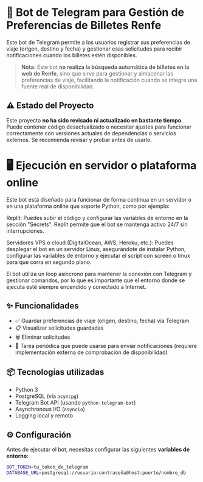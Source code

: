 # 🚆 Bot de Telegram para Gestión de Preferencias de Billetes Renfe

Este bot de Telegram permite a los usuarios registrar sus preferencias de viaje (origen, destino y fecha) y gestionar esas 
solicitudes para recibir notificaciones cuando los billetes estén disponibles.  

> **Nota:** Este bot **no realiza la búsqueda automática de billetes en la web de Renfe**, sino que sirve para gestionar y
            almacenar las preferencias de viaje, facilitando la notificación cuando se integre una fuente real de disponibilidad.

## ⚠️ Estado del Proyecto

Este proyecto **no ha sido revisado ni actualizado en bastante tiempo**.  
Puede contener código desactualizado o necesitar ajustes para funcionar correctamente con versiones actuales de dependencias o 
servicios externos.  Se recomienda revisar y probar antes de usarlo.

# 🖥️ Ejecución en servidor o plataforma online
Este bot está diseñado para funcionar de forma continua en un servidor o en una plataforma online que soporte Python, como por 
ejemplo:

Replit: Puedes subir el código y configurar las variables de entorno en la sección "Secrets". Replit permite que el bot se mantenga 
activo 24/7 sin interrupciones.

Servidores VPS o cloud (DigitalOcean, AWS, Heroku, etc.): Puedes desplegar el bot en un servidor Linux, asegurándote de instalar 
Python, configurar las variables de entorno y ejecutar el script con screen o tmux para que corra en segundo plano.

El bot utiliza un loop asíncrono para mantener la conexión con Telegram y gestionar comandos, por lo que es importante que el entorno donde se ejecuta esté siempre encendido y conectado a Internet.

## ✨ Funcionalidades

- ✅ Guardar preferencias de viaje (origen, destino, fecha) vía Telegram  
- 📋 Visualizar solicitudes guardadas  
- 🗑 Eliminar solicitudes  
- 🔄 Tarea periódica que puede usarse para enviar notificaciones (requiere implementación externa de comprobación de disponibilidad)

## 📦 Tecnologías utilizadas

- Python 3  
- PostgreSQL (vía `asyncpg`)  
- Telegram Bot API (usando `python-telegram-bot`)  
- Asynchronous I/O (`asyncio`)  
- Logging local y remoto  

## ⚙️ Configuración

Antes de ejecutar el bot, necesitas configurar las siguientes **variables de entorno**:

```bash
BOT_TOKEN=tu_token_de_telegram
DATABASE_URL=postgresql://usuario:contraseña@host:puerto/nombre_db
